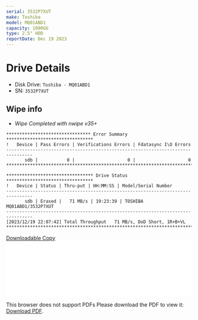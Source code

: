 ```yaml
---
serial: 3532P7XUT
make: Toshiba
model: MQ01ABD1
capacity: 1000Gb
type: 2.5" HDD
reportDate: Dec 19 2023
---
```


# Drive Details

- Disk Drive: <code>Toshiba - MQ01ABD1</code>
- SN: <code>3532P7XUT</code>

## Wipe info

- *Wipe Completed with nwipe v35+*

```plaintext
******************************** Error Summary *********************************
!   Device | Pass Errors | Verifications Errors | Fdatasync I\O Errors
--------------------------------------------------------------------------------
       sdb |           0 |                    0 |                    0
********************************************************************************

********************************* Drive Status *********************************
!   Device | Status | Thru-put | HH:MM:SS | Model/Serial Number
--------------------------------------------------------------------------------
       sdb | Erased |   71 MB/s | 19:23:39 | TOSHIBA MQ01ABD1/3532P7XUT
--------------------------------------------------------------------------------
[2023/12/19 22:07:42] Total Throughput   71 MB/s, DoD Short, 1R+B+VL
********************************************************************************
```

[Downloadable Copy](/hddreports/3532P7XUT.pdf)
<object data="/hddreports/3532P7XUT.pdf" type="application/pdf" width="100%" height="700px">
    <embed width="100%" src="/hddreports/3532P7XUT.pdf">
        <p>This browser does not support PDFs Please download the PDF to view it: <a href="/hddreports/3532P7XUT.pdf">Download PDF</a>.</p>
    </embed>
</object>
